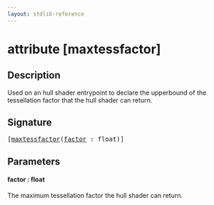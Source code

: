 ```yaml
---
layout: stdlib-reference
---
```


# attribute [maxtessfactor]

## Description

Used on an hull shader entrypoint to declare the upperbound of the tessellation factor that the hull shader can return.

## Signature

<pre>
[<a href="maxtessfactor.md">maxtessfactor</a>(<a href="maxtessfactor.md#decl-factor" class="code_param">factor</a> : <span class="code_keyword">float</span>)]
</pre>

## Parameters

####  <a id="decl-factor"></a>factor  : float
The maximum tessellation factor the hull shader can return.



<script>
// Fix .md links to .html when on ReadTheDocs
if (window.location.hostname.includes('readthedocs') || 
    window.location.hostname.includes('rtfd.io')) {
  document.addEventListener('DOMContentLoaded', function() {
    const links = document.querySelectorAll('a');
    links.forEach(link => {
      const href = link.getAttribute('href');
      if (href && href.includes('.md')) {
        // This regex will handle .md links with or without fragment identifiers or query parameters
        link.href = link.href.replace(/(.+)\.md(#[^?]*)?(\?.*)?$/, '$1.html$2$3');
      }
    });
  });
}
</script>
